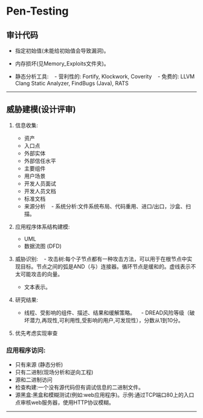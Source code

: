 # Pen-Testing

## 审计代码

* 指定初始值(未能给初始值会导致漏洞)。

* 内存损坏(见Memory_Exploits文件夹)。

* 静态分析工具:
    - 营利性的: Fortify, Klockwork, Coverity
    - 免费的: LLVM Clang Static Analyzer, FindBugs (Java), RATS


----

## 威胁建模(设计评审)

1. 信息收集:
    * 资产
    * 入口点
    * 外部实体
    * 外部信任水平
    * 主要组件
    * 用户场景

    - 开发人员面试
    - 开发人员文档
    - 标准文档
    - 来源分析
    - 系统分析:文件系统布局、代码重用、进口/出口，沙盒、扫描。

2. 应用程序体系结构建模:
    - UML
    - 数据流图 (DFD)

3. 威胁识别:
    - 攻击树:每个子节点都有一种攻击方法，可以用于在根节点中实现目标。节点之间的弧是AND（与）连接器。循环节点是缓和的。虚线表示不太可能攻击的向量。
    - 文本表示。

4. 研究结果:
    - 线程、受影响的组件、描述、结果和缓解策略。
    - DREAD风险等级（破坏潜力,再现性,可利用性,受影响的用户,可发现性），分数从1到10分。


5. 优先考虑实现审查


### 应用程序访问:
* 只有来源 (静态分析)
* 只有二进制(现场分析和逆向工程)
* 源和二进制访问
* 检查构建:一个没有源代码但有调试信息的二进制文件。
* 源黑盒:黑盒和模糊测试(例如:web应用程序)。示例:通过TCP端口80上的入口点审核web服务器，使用HTTP协议模糊。

----
